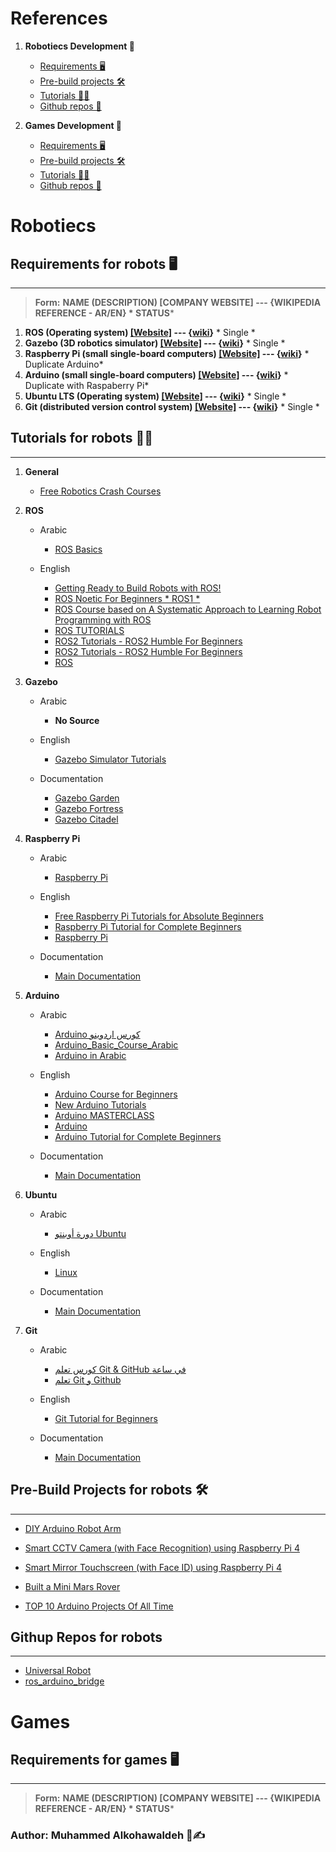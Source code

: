 # References
1. **Robotiecs Development 🤖**
    - [Requirements 🖥](#requirements-for-robots-🖥)
    - [Pre-build projects 🛠](#pre-build-projects-for-robots-🛠)
    - [Tutorials 👨‍💻](#tutorials-for-robots-👨‍💻)
    - [Github repos 👥](#githup-repos-for-robots)

2. **Games Development 👾**
    - [Requirements 🖥](#requirements-for-games-🖥)
    - [Pre-build projects 🛠]()
    - [Tutorials 👨‍💻]()
    - [Github repos 👥]()


# **Robotiecs**

## Requirements for robots 🖥
---
> **Form:** **NAME (DESCRIPTION) [COMPANY WEBSITE] --- {WIKIPEDIA REFERENCE - AR/EN} * STATUS***

1. **ROS (Operating system) [[Website]](https://www.ros.org) --- {[wiki](https://ar.wikipedia.org/wiki/%D9%86%D8%B8%D8%A7%D9%85_%D8%AA%D8%B4%D8%BA%D9%8A%D9%84_%D8%B1%D9%88%D8%A8%D9%88%D8%AA_ROS)}** * Single *
2. **Gazebo (3D robotics simulator) [[Website]](https://gazebosim.org/home) --- {[wiki](https://en.wikipedia.org/wiki/Gazebo_simulator)}** * Single *
3. **Raspberry Pi (small single-board computers) [[Website]](https://www.raspberrypi.com) --- {[wiki](https://en.wikipedia.org/wiki/Raspberry_Pi)}** * Duplicate Arduino*
4. **Arduino (small single-board computers) [[Website]](https://www.arduino.cc/) --- {[wiki](https://en.wikipedia.org/wiki/Arduino)}** * Duplicate with Raspaberry Pi*
5. **Ubuntu LTS (Operating system) [[Website]](https://ubuntu.com) --- {[wiki](https://ar.wikipedia.org/wiki/%D8%A3%D9%88%D8%A8%D9%88%D9%86%D8%AA%D9%88)}** * Single *
6. **Git (distributed version control system) [[Website]](https://git-scm.com) --- {[wiki](https://en.wikipedia.org/wiki/Git)}** * Single *


## Tutorials for robots 👨‍💻
---

1. **General**
    
    - [Free Robotics Crash Courses](https://www.youtube.com/playlist?list=PLLSegLrePWgJk6dfV-UXSh2TZ74wNntWt)
        
1. **ROS**
    - Arabic
        - [ROS Basics](https://www.youtube.com/playlist?list=PLxEk9RJLlExVe3T7rCkpZXGQCW_5Wj5Nd)

    - English
        - [Getting Ready to Build Robots with ROS!](https://www.youtube.com/playlist?list=PLunhqkrRNRhYYCaSTVP-qJnyUPkTxJnBt)
        - [ROS Noetic For Beginners * ROS1 *](https://www.youtube.com/playlist?list=PLLSegLrePWgIbIrA4iehUQ-impvIXdd9Q)
        - [ROS Course based on A Systematic Approach to Learning Robot Programming with ROS](https://www.youtube.com/playlist?list=PLy-BfVK12-hyJFHbFhEr4PTEqF_HO5mi0)
        - [ROS TUTORIALS](https://www.youtube.com/playlist?list=PLy-BfVK12-hyJFHbFhEr4PTEqF_HO5mi0)
        - [ROS2 Tutorials - ROS2 Humble For Beginners](https://www.youtube.com/playlist?list=PLLSegLrePWgJudpPUof4-nVFHGkB62Izy)
        - [ROS2 Tutorials - ROS2 Humble For Beginners](https://www.youtube.com/playlist?list=PLLSegLrePWgJudpPUof4-nVFHGkB62Izy)
        - [ROS](https://www.youtube.com/playlist?list=PLLSegLrePWgIPU02-lpVtp58268VB3eCG)

2. **Gazebo**
    - Arabic
        -   **No Source**
    
    - English
        - [Gazebo Simulator Tutorials](https://www.youtube.com/playlist?list=PLNw2RD-1J5YYvFGiMafRD_axHrBUGvuIg)

    - Documentation
        - [Gazebo Garden](https://gazebosim.org/docs/garden)
        - [Gazebo Fortress](https://gazebosim.org/docs/fortress)
        - [Gazebo Citadel](https://gazebosim.org/docs/citadel)
        

3. **Raspberry Pi**
    - Arabic
        - [Raspberry Pi](https://www.youtube.com/playlist?list=PLMYF6NkLrdN8ZB4VXJZNCNoBwOBEuGRcF)

    - English
        - [Free Raspberry Pi Tutorials for Absolute Beginners](https://www.youtube.com/playlist?list=PLGs0VKk2DiYxdMjCJmcP6jt4Yw6OHK85O)
        - [Raspberry Pi Tutorial for Complete Beginners](https://www.youtube.com/playlist?list=PLLSegLrePWgLzBgQqDJvgZ4ewbpCnuare)
        - [Raspberry Pi](https://www.youtube.com/playlist?list=PLLSegLrePWgIQP5rLDmAJG23SOrYwyS5z)
    
    - Documentation
        - [Main Documentation](https://www.raspberrypi.com/documentation/)

4. **Arduino**
    - Arabic
        - [Arduino كورس اردوينو](https://www.youtube.com/playlist?list=PLa4kqtM7SuFwpY8omRT32RK8kw1hDIGJ3)
        - [Arduino_Basic_Course_Arabic](https://www.youtube.com/playlist?list=PLmotdda810ImH-Nldpl5QOTkHywj3dKE_)
        - [Arduino in Arabic](https://www.youtube.com/playlist?list=PLCn2VC9ANZ7L5YeQPY2dQn95rjsmRLZoN)


    - English
        - [Arduino Course for Beginners](https://www.youtube.com/watch?v=zJ-LqeX_fLU&ab_channel=freeCodeCamp.org)
        - [New Arduino Tutorials](https://www.youtube.com/playlist?list=PLGs0VKk2DiYw-L-RibttcvK-WBZm8WLEP)
        - [Arduino MASTERCLASS](https://www.youtube.com/watch?v=BLrHTHUjPuw&ab_channel=ProgrammingElectronicsAcademy)
        - [Arduino](https://www.youtube.com/playlist?list=PLLSegLrePWgK7IAAKQdCtEb961pfppeI9)
        - [Arduino Tutorial for Complete Beginners](https://www.youtube.com/playlist?list=PLLSegLrePWgLQztSgNQmKDLgOMZdJtvJs)

    - Documentation
        - [Main Documentation](https://docs.arduino.cc/)

5. **Ubuntu**
    - Arabic
        - [دورة أوبنتو Ubuntu](https://www.youtube.com/playlist?list=PLs97GbUOC82lIo7sn2JyxWtq8jmHte5Aq)

    - English
        - [Linux](https://www.youtube.com/watch?v=UZoj3ApEpT8&list=PLLSegLrePWgIClZDJpVA32xUiPGcdJou3&ab_channel=RoboticsBack-End)

    - Documentation
        - [Main Documentation](https://help.ubuntu.com/stable/ubuntu-help/)

6. **Git**
    - Arabic
        - [كورس تعلم Git & GitHub في ساعة](https://www.youtube.com/watch?v=fDkR0TDR9dI&ab_channel=%D8%BA%D8%B1%D9%8A%D8%A8%D8%A7%D9%84%D8%B4%D9%8A%D8%AE%7C%7CGhareebElshaikh)
        - [تعلم Git و Github](https://www.youtube.com/watch?v=ACOiGZoqC8w&list=PLDoPjvoNmBAw4eOj58MZPakHjaO3frVMF&index=1&ab_channel=ElzeroWebSchool)

    - English
        - [Git Tutorial for Beginners](https://www.youtube.com/watch?v=DVRQoVRzMIY&ab_channel=TechWithTim)

    - Documentation
        - [Main Documentation](https://git-scm.com/doc)


## Pre-Build Projects for robots 🛠
---

- [DIY Arduino Robot Arm](https://www.youtube.com/watch?v=F0ZvF-FbCr0&ab_channel=EbenKouao)

- [Smart CCTV Camera (with Face Recognition) using Raspberry Pi 4 ](https://www.youtube.com/watch?v=6nY-V_WG7oI&ab_channel=EbenKouao)

- [Smart Mirror Touchscreen (with Face ID) using Raspberry Pi 4](https://www.youtube.com/watch?v=RWjvJq4Zabk&ab_channel=EbenKouao)

- [Built a Mini Mars Rover](https://www.youtube.com/watch?v=OB4AxmelKik&ab_channel=NikodemBartnik)

- [TOP 10 Arduino Projects Of All Time](https://www.youtube.com/watch?v=-p_8u_0GNZE&ab_channel=THEELECTRONICGUY)

## Githup Repos for robots
---
- [Universal Robot](https://github.com/ros-industrial/universal_robot)
- [ros_arduino_bridge](https://github.com/hbrobotics/ros_arduino_bridge)

# **Games**

## Requirements for games 🖥
---
> **Form:** **NAME (DESCRIPTION) [COMPANY WEBSITE] --- {WIKIPEDIA REFERENCE - AR/EN} * STATUS***


### **Author: Muhammed Alkohawaldeh 📓✍️**